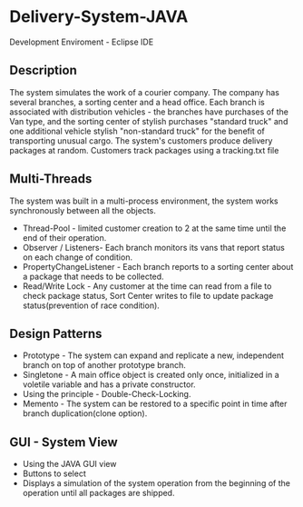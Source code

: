 # Delivery-System-JAVA
Development Enviroment - Eclipse IDE

## Description
The system simulates the work of a courier company. The company has several branches, 
a sorting center and a head office. Each branch is associated with distribution 
vehicles - the branches have purchases of the Van type,
and the sorting center of stylish purchases "standard truck" and one additional
vehicle stylish "non-standard truck" for the benefit of transporting unusual cargo.
The system's customers produce delivery packages at random. 
Customers track packages using a tracking.txt file

## Multi-Threads
The system was built in a multi-process environment, the system works synchronously between all the objects.
* Thread-Pool - limited customer creation to 2 at the same time until the end of their operation.
* Observer / Listeners- Each branch monitors its vans that report status on each change of condition.
* PropertyChangeListener - Each branch reports to a sorting center about a package that needs to be collected.
* Read/Write Lock - Any customer at the time can read from a file to check package status,
Sort Center writes to file to update package status(prevention of race condition).

## Design Patterns
* Prototype - The system can expand and replicate a new, independent branch on top of another prototype branch.
* Singletone - A main office object is created only once, initialized in a voletile variable and has a private constructor.
* Using the principle - Double-Check-Locking.
* Memento - The system can be restored to a specific point in time after branch duplication(clone option).

## GUI - System View
* Using the JAVA GUI view
* Buttons to select
* Displays a simulation of the system operation from the beginning of the operation until all packages are shipped.
